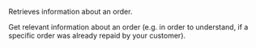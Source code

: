 Retrieves information about an order.

Get relevant information about an order (e.g. in order to understand, if a specific order was already repaid 
by your customer).
